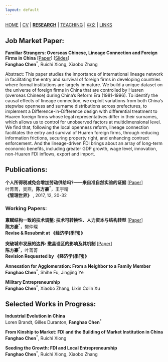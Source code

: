 ```yaml
---
layout: default
---
```


[HOME](./index.md) | [CV](./assets/FanghaoChen_AcademiaCV_eng-210927.pdf) | [**RESEARCH**](./) | [TEACHING](./teaching.md) | [中文](./chinesepage.md) | [LINKS](./links.md)

## Job Market Paper:

**Familiar Strangers: Overseas Chinese, Lineage Connection and Foreign Firms in China** [[Paper](./assets/JMP_210811.pdf)] [[Slides](./assets/familiar_stranger_slides_210703.pdf)]<br/>
**Fanghao Chen**<sup>*</sup>, Ruichi Xiong, Xiaobo Zhang

Abstract: This paper studies the importance of international lineage network in facilitating the entry and survival of foreign firms in developing countries where formal institutions are largely immature. We build a unique dataset on the universe of foreign firms in China that are controlled by Huaren (overseas Chinese) during China’s Reform Era (1981-1996). To identify the causal effects of lineage connection, we exploit variations from both China’s stepwise openness and surname distributions across prefectures, to implement a Difference-in-Difference design with differential treatment to Huaren foreign firms whose legal representatives differ in their surnames, which allows us to control for unobserved factors at multidimensional level. We find that, following the local openness reform, lineage connection facilitates the entry and survival of Huaren foreign firms, through reducing information frictions, securing property right, and enhancing contract enforcement. And the lineage-driven FDI brings about an array of long-term economic benefits, including greater GDP growth, wage level, innovation, non-Huaren FDI inflows, export and import.

## Publications:
  
**个人所得税减免会增加劳动供给吗?——来自准自然实验的证据** [[Paper](http://www.cnki.com.cn/Article/CJFDTOTAL-GLSJ201712009.htm)] <br/>
叶菁菁，吴燕，**陈方豪**<sup>*</sup>，王宇晴 <br/>
**《管理世界》** , 2017, 12, 20-32

### Working Papers:

**禀赋结构一致的技术调整: 技术可转换性、人力资本与结构转型** [[Paper](./assets/techchange_paper.pdf)] <br/>
**陈方豪**<sup>*</sup>，樊仲琛 <br/>
**Revise & Resubmit at 《经济学(季刊)》** 

**突破城市发展的边界: 撤县设区的影响及其机制** [[Paper](./assets/annex_paper.pdf)] <br/>
**陈方豪**<sup>*</sup>，叶菁菁 <br/>
**Revision Requested by 《经济学(季刊)》** 

**Annexation for Agglomeration: From a Neighbor to a Family Member** <br/>
**Fanghao Chen**<sup>*</sup>, Shihe Fu, Jingjing Ye

**Military Entrepreneurship** <br/>
**Fanghao Chen**<sup>*</sup>, Xiaobo Zhang, Lixin Colin Xu

## Selected Works in Progress:

**Industrial Evolution in China** <br/>
Loren Brandt, Gilles Duranton, **Fanghao Chen**<sup>*</sup>

**From Kinship to Market: FDI and the Building of Market Institution in China** <br/>
**Fanghao Chen**<sup>*</sup>, Ruichi Xiong

**Seeding the Growth: FDI and Local Entrepreneurship** <br/>
**Fanghao Chen**<sup>*</sup>, Ruichi Xiong, Xiaobo Zhang
